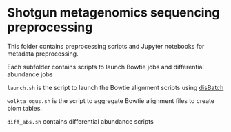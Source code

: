# Shotgun metagenomics sequencing preprocessing

This folder contains preprocessing scripts and Jupyter notebooks for metadata preprocessing.

Each subfolder contains scripts to launch Bowtie jobs and differential abundance jobs

`launch.sh` is the script to launch the Bowtie alignment scripts using [disBatch](https://github.com/flatironinstitute/disBatch)

`wolkta_ogus.sh` is the script to aggregate Bowtie alignment files to create biom tables.

`diff_abs.sh` contains differential abundance scripts
